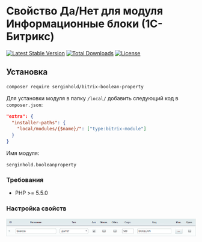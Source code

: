 # Свойство Да/Нет для модуля Информационные блоки (1С-Битрикс)

[![Latest Stable Version](https://poser.pugx.org/serginhold/bitrix-boolean-property/v/stable)](https://packagist.org/packages/serginhold/bitrix-boolean-property) [![Total Downloads](https://poser.pugx.org/serginhold/bitrix-boolean-property/downloads)](https://packagist.org/packages/serginhold/bitrix-boolean-property) [![License](https://poser.pugx.org/serginhold/bitrix-boolean-property/license)](https://packagist.org/packages/serginhold/bitrix-boolean-property)

## Установка
```bash
composer require serginhold/bitrix-boolean-property
```
Для установки модуля в папку `/local/` добавить следующий код в `composer.json`:
```json
"extra": {
  "installer-paths": {
    "local/modules/{$name}/": ["type:bitrix-module"]
  }
}
```
Имя модуля:
```
serginhold.booleanproperty
```

### Требования
* PHP >= 5.5.0

### Настройка свойств
![Настройка свойств](screenshot.png)